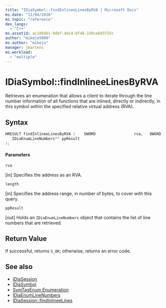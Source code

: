 ```yaml
---
title: "IDiaSymbol::findInlineeLinesByRVA | Microsoft Docs"
ms.date: "11/04/2016"
ms.topic: "reference"
dev_langs:
  - "C++"
ms.assetid: ac108db1-9dbf-4dc4-bf48-159ca8d3725c
author: "mikejo5000"
ms.author: "mikejo"
manager: jmartens
ms.workload:
  - "multiple"
---
```

# IDiaSymbol::findInlineeLinesByRVA
Retrieves an enumeration that allows a client to iterate through the line number information of all functions that are inlined, directly or indirectly, in this symbol within the specified relative virtual address (RVA).

## Syntax

```C++
HRESULT findInlineeLinesByRVA (    DWORD                 rva,   DWORD                 length,
   IDiaEnumLineNumbers** ppResult
);
```

#### Parameters
 `rva`

[in] Specifies the address as an RVA.

 `length`

[in] Specifies the address range, in number of bytes, to cover with this query.

 `ppResult`

[out] Holds an `IDiaEnumLineNumbers` object that contains the list of line numbers that are retrieved.

## Return Value
 If successful, returns `S_OK`; otherwise, returns an error code.

## See also
- [IDiaSession](../../debugger/debug-interface-access/idiasession.md)
- [IDiaSymbol](../../debugger/debug-interface-access/idiasymbol.md)
- [SymTagEnum Enumeration](../../debugger/debug-interface-access/symtagenum.md)
- [IDiaEnumLineNumbers](../../debugger/debug-interface-access/idiaenumlinenumbers.md)
- [IDiaSession::findInlineeLines](../../debugger/debug-interface-access/idiasession-findinlineelines.md)